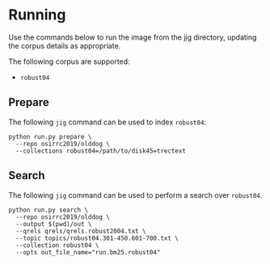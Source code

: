 # Running
Use the commands below to run the image from the [jig](https://github.com/osirrc2019/jig) directory, updating the corpus details as appropriate.

The following corpus are supported:
- `robust04`

## Prepare
The following `jig` command can be used to index `robust04`:
```
python run.py prepare \
  --repo osirrc2019/olddog \
  --collections robust04=/path/to/disk45=trectext
```

## Search
The following `jig` command can be used to perform a search over `robust04`.
```
python run.py search \
  --repo osirrc2019/olddog \
  --output $(pwd)/out \
  --qrels qrels/qrels.robust2004.txt \
  --topic topics/robust04.301-450.601-700.txt \
  --collection robust04 \
  --opts out_file_name="run.bm25.robust04"
```
